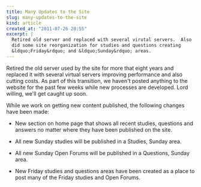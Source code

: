 ```yaml
---
title: Many Updates to the Site
slug: many-updates-to-the-site
kind: article
created_at: "2011-07-26 20:55"
excerpt: |
  Retired old server and replaced with several virutal servers.  Also 
  did some site reorganization for studies and questions creating 
  &ldquo;Friday&rdquo; and &ldquo;Sunday&rdquo; areas.
---
```

Retired the old server used by the site for more that eight years and 
replaced it with several virtual servers improving performance and also
cutting costs.  As part of this transition, we haven't posted anything to the 
website for the past few weeks while new processes are developed.  Lord 
willing, we'll get caught up soon.

While we work on getting new content published, the following changes have
been made:

* New section on home page that shows all recent studies, questions and 
  answers no matter where they have been published on the site.

* All new Sunday studies will be published in a Studies, Sunday area.  

* All new Sunday Open Forums will be published in a Questions, Sunday area.

* New Friday studies and questions areas have been created as a place
  to post many of the Friday studies and Open Forums.

